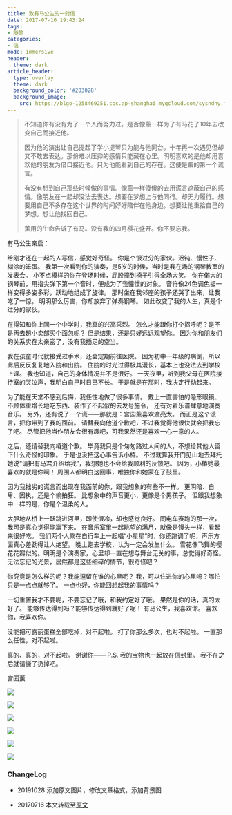 ```yaml
---
title: 致有马公生的一封信
date: 2017-07-16 19:43:24
tags:
- 随笔
categories:
- 信
mode: immersive
header:
  theme: dark
article_header:
  type: overlay
  theme: dark
  background_color: '#203028'
  background_image: 
    src: https://blgo-1258469251.cos.ap-shanghai.myqcloud.com/sysndhy.jpg
---
```



> 不知道你有没有为了一个人而努力过。是否像薰一样为了有马花了10年去改变自己而接近他。
>
> <!--more-->
>
> 因为他的演出让自己提起了学小提琴只为能与他同台。十年再一次遇见但却又不敢去表达。那份难以压抑的感情只能藏在心里。明明喜欢的是他却用喜欢他的朋友为借口接近他。只为他能看到自己的存在。这便是薰的第一个谎言。
>
> 有没有想到自己那些时候做的事情。像薰一样傻傻的去用谎言遮蔽自己的感情。像朋友在一起却没法去表达。想要在梦想上与他同行。却无力履行。想要用自己不多存在这个世界的时间好好陪伴在他身边。想要让他重拾自己的梦想。想让他找回自己。
>
> 薰用的生命告诉了有马。没有我的四月樱花盛开。你不要忘我。
<style>
  .page__header .header__brand path {
    fill: rgba(255, 255, 255, .95);
  }
</style>

有马公生亲启：

给刚才还在一起的人写信，感觉好奇怪。
你是个很过分的家伙。迟钝、慢性子、糊涂的笨蛋。
我第一次看到你的演奏，是5岁的时候，当时是我在场的钢琴教室的发表会。
小不点模样的你在登场时候，屁股撞到椅子引得全场大笑。
你在偌大的钢琴前，用指尖弹下第一个音时，便成为了我憧憬的对象。
音符像24色调色板一样变得多姿多彩，跃动地组成了旋律。
那时坐在我邻座的孩子还哭了出来，让我吃了一惊。
明明那么厉害，你却放弃了弹奏钢琴。
如此改变了我的人生，真是个过分的家伙。

在得知和你上同一个中学时，我真的兴高采烈。
怎么才能跟你打个招呼呢？是不是再去趟小卖部买个面包呢？
但是结果，还是只好远远观望你。
因为你和朋友们的关系实在太亲密了，没有我插足的空当。

我在孩童时代就接受过手术，还会定期前往医院。
因为初中一年级的病倒，所以此后反反复复地入院和出院。
住院的时光过得极其漫长，基本上也没法去到学校上课。
我也知道，自己的身体情况并不是很好。
一天夜里，听到我父母在医院接待室的哭泣声，我明白自己时日已不长。
于是就是在那时，我决定行动起来。

为了能在天堂不感到后悔，我任性地做了很多事情。
戴上一直害怕的隐形眼镜、不顾体重增长地吃东西、装作了不起似的去发号施令，
还有对着乐谱肆意地演奏音乐。
另外，还有说了一个谎——那就是：宫园薰喜欢渡亮太。
而正是这个谎言，把你带到了我的面前。
请替我向他道个歉吧，不过我觉得他很快就会把我忘了吧。
尽管把他当作朋友会很有趣吧，可我果然还是喜欢一心一意的人。

之后，还请替我向椿道个歉。
毕竟我只是个匆匆路过人间的人，不想给其他人留下什么奇怪的印象。
于是也没把这心事告诉小椿。
不过就算我开门见山地去拜托她说“请把有马君介绍给我”，我想她也不会给我顺利的反馈吧。
因为，小椿她最喜欢的就是你啊！
周围人都明白这回事，唯独你和她蒙在了鼓里。

因为我拙劣的谎言而出现在我面前的你，跟我想象的有些不一样。
更阴暗、自卑、固执，还是个偷拍狂。
比想象中的声音更小，更像是个男孩子。
但跟我想象中一样的是，你是个温柔的人。

大胆地从桥上一跃跳进河里，即使很冷，却也感觉良好。
同电车赛跑的那一次，我可是真心觉得能赢下来。
在音乐室里一起眺望的满月，就像是馒头一样，看起来很好吃。
我们两个人乘在自行车上一起唱“小星星”时，你还跑调了呢，声乐方面真心差劲得让人绝望。
晚上跑去学校，认为一定会发生什么。
雪花像飞舞的樱花花瓣似的。明明是个演奏家，心里却一直在想与舞台无关的事，总觉得好奇怪。
无法忘记的光景，居然都是这些细碎的情节，很奇怪吧？

你究竟是怎么样的呢？我能逗留在谁的心里呢？
我，可以住进你的心里吗？哪怕只是一点点就够了。
一点也好，你能回想起我的事情吗？

一切重置我才不要呢，不要忘记了哦，和我约定好了哦。
果然是你的话，真的太好了。
能够传达得到吗？能够传达得到就好了呢！
有马公生，我喜欢你。
喜欢你，我喜欢你。

没能把可露丽蛋糕全部吃掉，对不起啦。
打了你那么多次，也对不起啦。
一直那么任性，对不起啦。

真的、真的，对不起啦。
谢谢你——
 P.S. 我的宝物也一起放在信封里。 我不在之后就请撕了扔掉吧。

宫园薰

![](https://ww2.sinaimg.cn/large/deaff963jw1eqcgaosu59j20zk0k0dlg.jpg)

![](https://ww4.sinaimg.cn/large/deaff963jw1eqcgb00csdj20zk0k0n2d.jpg)

![](https://ww3.sinaimg.cn/large/deaff963jw1eqcgbd29zdj20zk0k07bn.jpg)

![](https://ww4.sinaimg.cn/large/deaff963jw1eqcgbmd0ggj20zk0k00y7.jpg)

![](https://ww2.sinaimg.cn/large/deaff963jw1eqcgnpmwgdj20zk0k0dm9.jpg)

![](https://ww3.sinaimg.cn/large/deaff963jw1eqcgs83wjcj20rs0ocq4v.jpg)

### ChangeLog

-  20191028 添加原文图片，修改文章格式，添加背景图

- 20170716 本文转载至[原文]( http://t.cn/RA75hW9) 